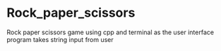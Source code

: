 # Rock_paper_scissors
Rock paper scissors game using cpp and terminal as the user interface
program takes string input from user 
